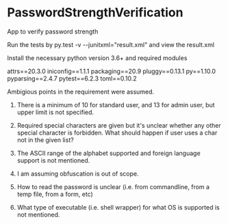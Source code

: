 # PasswordStrengthVerification
 App to verify password strength

Run the tests by py.test  -v --junitxml="result.xml" and view the result.xml 

Install the necessary python version 3.6+ and required modules 

attrs==20.3.0
iniconfig==1.1.1
packaging==20.9
pluggy==0.13.1
py==1.10.0
pyparsing==2.4.7
pytest==6.2.3
toml==0.10.2

Ambigious points in the requirement were assumed. 
1) There is a minimum of 10 for standard user, and 13 for admin user, 
but upper limit is not specified. 

2) Required special characters are given but it's unclear whether any other special character is forbidden. 
What should happen if user uses a char not in the given list?

3) The ASCII range of the alphabet supported and foreign language support is not mentioned. 

4) I am assuming obfuscation is out of scope.

5) How to read the password is unclear (i.e. from commandline, from a temp file, from a form, etc)

6) What type of executable (i.e. shell wrapper) for what OS is supported is not mentioned. 

